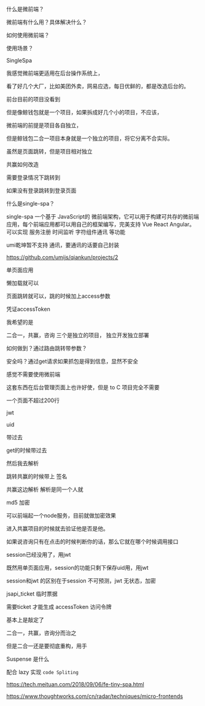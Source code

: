 什么是微前端？

微前端有什么用？具体解决什么？

如何使用微前端？

使用场景？



SingleSpa 



我感觉微前端更适用在后台操作系统上，

看了好几个大厂，比如美团外卖，网易应选，每日优鲜的，都是改造后台的。

前台目前的项目没看到

但是像鲸钱包就是一个项目，如果拆成好几个小的项目，不应该，

微前端的前提是项目各自独立，

但是鲸钱包二合一项目本身就是一个独立的项目，将它分离不合实际。





虽然是页面跳转，但是项目相对独立

共赢如何改造



需要登录情况下跳转到

如果没有登录跳转到登录页面





什么是single-spa？

single-spa 一个基于 JavaScript的 微前端架构，它可以用于构建可共存的微前端应用，每个前端应用都可以用自己的框架编写，完美支持 Vue React Angular。可以实现 服务注册 时间监听 字符组件通讯 等功能



umi乾坤暂不支持 通讯，要通讯的话要自己封装

https://github.com/umijs/qiankun/projects/2



单页面应用



懒加载就可以



页面跳转就可以，跳的时候加上access参数

凭证accessToken



我希望的是

二合一，共赢，咨询 三个是独立的项目， 独立开发独立部署

如何做到？通过路由跳转带参数？

安全吗？通过get请求如果抓包是得到信息，显然不安全



感觉不需要使用微前端

这套东西在后台管理页面上也许好使，但是 to C 项目完全不需要



一个页面不超过200行



jwt



uid 

带过去

get的时候带过去

然后我去解析

跳转共赢的时候带上 签名

共赢这边解析 解析是同一个人就

md5 加密

可以前端起一个node服务，目前就做加密效果

进入共赢项目的时候就去验证他是否是他。

如果说咨询只有在点击的时候判断你的话，那么它就在哪个时候调用接口

session已经没用了，用jwt

既然用单页面应用，session的功能只剩下保存uid用，用jwt

session和jwt 的区别在于session 不可预测，jwt 无状态，加密





jsapi_ticket 临时票据

需要ticket 才能生成 accessToken 访问令牌



基本上是敲定了

二合一，共赢，咨询分而治之

但是二合一还是要彻底重构，用手











Suspense 是什么

配合 lazy 实现 `code Spliting`



https://tech.meituan.com/2018/09/06/fe-tiny-spa.html

https://www.thoughtworks.com/cn/radar/techniques/micro-frontends

